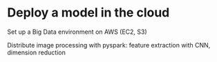 # Deploy a model in the cloud
Set up a Big Data environment on AWS (EC2, S3)

Distribute image processing with pyspark: feature extraction with CNN, dimension reduction
